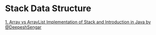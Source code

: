 # Stack Data Structure

[1. Array vs ArrayList Implementation of Stack and Introduction in Java by @DeepeshSengar](https://sengardeepesh.medium.com/array-vs-arraylist-implementation-of-stack-in-java-124b01ec5451)
